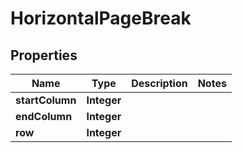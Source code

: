 
# HorizontalPageBreak

## Properties
Name | Type | Description | Notes
------------ | ------------- | ------------- | -------------
**startColumn** | **Integer** |  | 
**endColumn** | **Integer** |  | 
**row** | **Integer** |  | 



